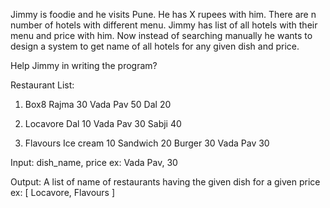 Jimmy is foodie and he visits Pune. He has X rupees with him. There are n number of hotels with different menu.  Jimmy has list of all hotels with their menu and price with him. Now instead of searching manually he wants to design a system to get name of all hotels for any given dish and price. 

  Help Jimmy in writing the program?

  Restaurant List:

  1. Box8
      Rajma 30
      Vada Pav 50
      Dal 20

  2. Locavore
      Dal 10
      Vada Pav 30
      Sabji 40

  3. Flavours
      Ice cream 10
      Sandwich 20
      Burger 30
      Vada Pav 30


  Input: dish_name, price
  ex: Vada Pav, 30

  Output: A list of name of restaurants having the given dish for a given price
  ex: [ Locavore, Flavours ]